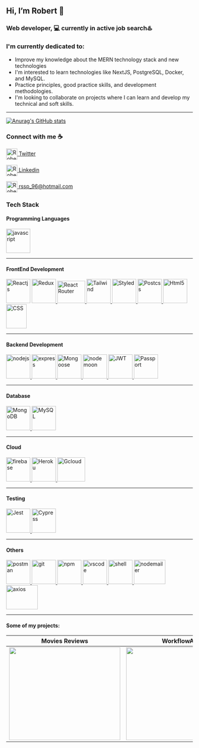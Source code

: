 ##  Hi, I’m Robert  👋
### Web developer, 💻 currently in **active job search**♨️




### I'm currently dedicated to:


- Improve my knowledge about the MERN technology stack and new technologies
- I'm interested to learn technologies like NextJS, PostgreSQL, Docker, and MySQL.
- Practice principles, good practice skills, and development methodologies.
- I'm looking to collaborate on projects where I can learn and develop my  technical and soft skills.
___

[![Anurag's GitHub stats](https://github-readme-stats.vercel.app/api?username=Rsdjsp&theme=dark&show_icons=true)](https://github.com/Rsdjsp/github-readme-stats)



### Connect with me ☕️


<p align="left">
 
<a href="https://twitter.com/RobertS16872182" target="blank"><img align="center" src="https://i.imgur.com/yXcFTie.png" alt="Robert Santos" height="30" width="30" /> Twitter</a>


<a href="https://www.linkedin.com/in/rsantos96/?locale=en_US" target="blank"><img align="center" src="https://cdn-icons-png.flaticon.com/512/174/174857.png" alt="Robert Santos" height="30" width="30" /> Linkedin</a>


<a href="mailto:rssp_96@hotmail.com" target="blank"><img align="center" src="https://i.imgur.com/iTDsKjB.png" alt="Robert Santos" height="30" width="30" /> rssp_96@hotmail.com</a>
</p>



### Tech Stack


#### Programming Languages


<p align="left"> <a href="https://developer.mozilla.org/en-US/docs/Web/JavaScript" target="_blank"> <img src="https://upload.wikimedia.org/wikipedia/commons/thumb/9/99/Unofficial_JavaScript_logo_2.svg/1024px-Unofficial_JavaScript_logo_2.svg.png" alt="javascript" width="65" height="65"/></a>
</p>


____


#### FrontEnd Development


<p align="left>
<a href="https://es.reactjs.org/" target="_blank"> <img src="https://cdn.worldvectorlogo.com/logos/react-1.svg" alt="Reactjs" width="65" height="65"/> </a>      <a href="https://es.redux.js.org/ target="_blank" > <img src="https://cdn.worldvectorlogo.com/logos/redux.svg" alt="Redux" width="65" height="65"/> </a> <a href="https://reactrouter.com/" target="_blank"> <img src="https://seeklogo.com/images/R/react-router-logo-AB5BFB638F-seeklogo.com.png" alt="React Router" width="75" height="60"/> </a> <a href="https://tailwindcss.com/" target="_blank"> <img src="https://upload.wikimedia.org/wikipedia/commons/thumb/d/d5/Tailwind_CSS_Logo.svg/2048px-Tailwind_CSS_Logo.svg.png" alt="Tailwind" width="65" height="65"/> </a> <a href="https://styled-components.com/" target="_blank"> <img src="https://i.imgur.com/iNCkL1k.png" alt="Styled" width="65" height="65"/> </a>  <a href="https://postcss.org/" target="_blank"> <img src="https://i.imgur.com/EV64a36.png" alt="Postcss" width="65" height="65"/> </a><a href="https://developer.mozilla.org/es/docs/Web/HTML" target="_blank"> <img src="https://i.imgur.com/aElTUyo.png" alt="Html5" width="65" height="65"/> </a><a href="https://developer.mozilla.org/es/docs/Web/CSS" target="_blank"> <img src="https://upload.wikimedia.org/wikipedia/commons/thumb/d/d5/CSS3_logo_and_wordmark.svg/1200px-CSS3_logo_and_wordmark.svg.png" alt="CSS" width="55" height="65"/> </a>
</p>


____


#### Backend Development
<p align="left"> <a href="https://nodejs.org" target="_blank"> <img src="https://icon-library.com/images/node-js-icon/node-js-icon-8.jpg" alt="nodejs" width="65" height="65"/> </a> <a href="https://expressjs.com" target="_blank"> <img src="https://i.imgur.com/C8dcCqt.png" alt="express" width="65" height="65"/> </a><a href="https://mongoosejs.com/" target="_blank"> <img src="https://i.imgur.com/uB7Yg2U.png" alt="Mongoose" width="65" height="65"/> </a><a href="https://www.npmjs.com/package/nodemon" target="_blank"> <img src="http://nodemon.io/nodemon.svg" alt="nodemoon" width="65" height="65"/> </a><a href="https://jwt.io/" target="_blank"> <img src="https://i.imgur.com/ew4mSGn.png" alt="JWT" width="65" height="65"/> </a><a href="https://www.passportjs.org/" target="_blank"> <img src="https://i.imgur.com/4CGVHkS.png" alt="Passport" width="65" height="65"/> </a>
</p>


_____


#### Database
<p align="left"> 
<a href="https://www.mongodb.com/" target="_blank"> <img src="https://i.imgur.com/tcmhW0P.png" alt="MongoDB" width="65" height="65"/> </a>
<a href="https://www.mysql.com/" target="_blank"> <img src="https://i.imgur.com/ry7BQZy.png" alt="MySQL" width="65" height="65"/> </a>
</p>



_____
 
 
 #### Cloud
<p align="left"> 
 <a href="https://firebase.google.com/" target="_blank"> <img src="https://www.vectorlogo.zone/logos/firebase/firebase-icon.svg" alt="firebase" width="65" height="65"/> </a>  <a href="https://www.heroku.com/" target="_blank"> <img src="https://cdn.worldvectorlogo.com/logos/heroku-4.svg" alt="Heroku" width="65" height="65"/> </a> <a href="https://cloud.google.com/" target="_blank"> <img src="https://i.imgur.com/XQfu5tt.png" alt="Gcloud" width="75" height="65"/> </a></p>



_____


 #### Testing
<p align="left"> 
 <a href="https://jestjs.io/" target="_blank"> <img src="https://seeklogo.com/images/J/jest-logo-F9901EBBF7-seeklogo.com.png" alt="Jest" width="65" height="65"/> </a>  <a href="https://www.cypress.io/" target="_blank"> <img src="https://avatars.githubusercontent.com/u/8908513?s=280&v=4" alt="Cypress" width="65" height="65"/> </a> </p>



_____
 

 #### Others
 <p align="left"> 
<a href="https://postman.com" target="_blank"> <img src="https://www.vectorlogo.zone/logos/getpostman/getpostman-icon.svg" alt="postman" width="65" height="65"/> </a>
<a href="https://git-scm.com/" target="_blank"> <img src="https://www.vectorlogo.zone/logos/git-scm/git-scm-icon.svg" alt="git" width="65" height="65"/>  </a>
 <a href="https://www.npmjs.com/" target="_blank"> <img src="https://www.svgrepo.com/show/331509/npm.svg" alt="npm" width="65" height="65"/>  </a>
 <a href="https://code.visualstudio.com/" target="_blank"> <img src="https://cdn.worldvectorlogo.com/logos/visual-studio-code-1.svg" alt="vscode" width="65" height="65"/>  </a>
 <a href="https://es.wikipedia.org/wiki/PowerShell" target="_blank"> <img src="https://upload.wikimedia.org/wikipedia/commons/2/2f/PowerShell_5.0_icon.png" alt="shell" width="65" height="65"/>  </a>
 <a href="https://nodemailer.com/about/" target="_blank"> <img src="https://repository-images.githubusercontent.com/1272424/d1995000-0ab7-11ea-8ed3-04a082c36b0d" alt="nodemailer" width="85" height="65"/>  </a>
 <a href="https://axios-http.com/" target="_blank"> <img src="https://user-images.githubusercontent.com/8939680/57233884-20344080-6fe5-11e9-8df3-0df1282e1574.png" alt="axios" width="85" height="65"/>  </a>
  </p>
  
  
_________


 #### Some of my projects:



| Movies Reviews  | WorkflowAPP  | E-commerce  |
|---|---|---|
| <a href="https://react-moviesreview.web.app" target="_blank"> <img src="https://i.imgur.com/NvnWxUw.png" width="300" height="250"/></a> |  <a href="https://react-workflowapp.web.app" target="_blank"> <img src="https://i.imgur.com/4GiSrLn.png" width="300" height="250"/></a> | <a href="https://react-ecommerce-93fdd.web.app" target="_blank"> <img src="https://i.imgur.com/PqLAF4D.png" width="300" height="250"/></a>  |






  
   
  
  





<!---
Rsdjsp/Rsdjsp is a ✨ special ✨ repository because its `README.md` (this file) appears on your GitHub profile.
You can click the Preview link to take a look at your changes.
--->
